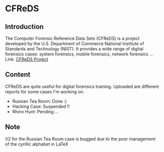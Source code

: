 # CFReDS

## Introduction

The Computer Forensic Reference Data Sets (CFReDS) is a project developed by the U.S. Department of Commerce National Institute of Standards and Technology (NIST).
It provides a wide range of digital forensics cases: system forensics, mobile forensics, network forensics ...  
Link: <a href="https://www.cfreds.nist.gov/">CFReDS Project</a>

## Content

CFReDS are quite useful for digital forensics training. Uploaded are different reports for some cases I'm working on.  

- Russian Tea Room: Done :)
- Hacking Case: Suspended !!
- Rhino Hunt: Pending ...

## Note

V2 for the Russian Tea Room case is bugged due to the poor management of the cyrillic alphabet in LaTeX
